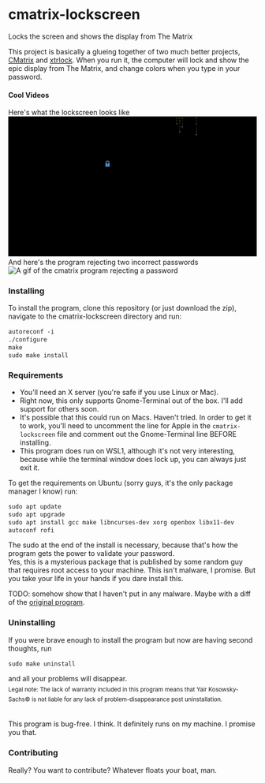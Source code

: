 # cmatrix-lockscreen
Locks the screen and shows the display from The Matrix

This project is basically a glueing together of two much better projects, [CMatrix](https://github.com/abishekvashok/cmatrix) and [xtrlock](https://salsa.debian.org/debian/xtrlock).
When you run it, the computer will lock and show the epic display from The Matrix, and change colors when you type in your password.
<br />
#### Cool Videos
Here's what the lockscreen looks like
![A gif of the cmatrix program](https://github.com/Yairks/cmatrix-lockscreen/blob/master/cmatrix-lockscreen.gif)  
And here's the program rejecting two incorrect passwords
![A gif of the cmatrix program rejecting a password](https://github.com/Yairks/cmatrix-lockscreen/blob/master/cmatrix-fail.gif)

### Installing
To install the program, clone this repository (or just download the zip), navigate to the cmatrix-lockscreen directory and run:  
```
autoreconf -i
./configure
make
sudo make install
```

### Requirements
 - You'll need an X server (you're safe if you use Linux or Mac).
 - Right now, this only supports Gnome-Terminal out of the box. I'll add support for others soon.
 - It's possible that this could run on Macs. Haven't tried. In order to get it to work, you'll need to uncomment the line for Apple in the ```cmatrix-lockscreen``` file and comment out the Gnome-Terminal line BEFORE installing.
 - This program does run on WSL1, although it's not very interesting, because while the terminal window does lock up, you can always just exit it.

To get the requirements on Ubuntu (sorry guys, it's the only package manager I know) run:
```
sudo apt update
sudo apt upgrade
sudo apt install gcc make libncurses-dev xorg openbox libx11-dev autoconf rofi
```

The sudo at the end of the install is necessary, because that's how the program gets the power to validate your password.  
Yes, this is a mysterious package that is published by some random guy that requires root access to your machine. This isn't malware, I promise. But you take your life in your hands if you dare install this.  

TODO: somehow show that I haven't put in any malware. Maybe with a diff of the [original program](https://salsa.debian.org/debian/xtrlock).  

### Uninstalling
If you were brave enough to install the program but now are having second thoughts, run  
```
sudo make uninstall
```
and all your problems will disappear.  
<sub>Legal note: The lack of warranty included in this program means that Yair Kosowsky-Sachs© is not liable for any lack of problem-disappearance post uninstallation.</sub>    
<br />
<br />
This program is bug-free. I think. It definitely runs on my machine. I promise you that.  

### Contributing
Really? You want to contribute? Whatever floats your boat, man.
